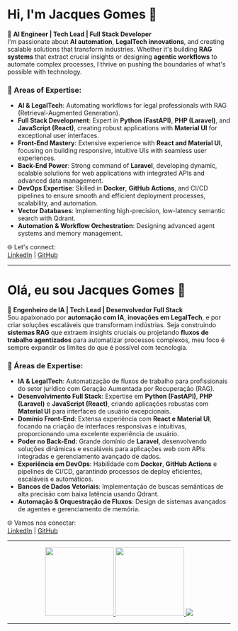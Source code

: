 # Hi, I'm Jacques Gomes 👋

🚀 **AI Engineer | Tech Lead | Full Stack Developer**  
I'm passionate about **AI automation**, **LegalTech innovations**, and creating scalable solutions that transform industries. Whether it's building **RAG systems** that extract crucial insights or designing **agentic workflows** to automate complex processes, I thrive on pushing the boundaries of what's possible with technology.

### 🧠 Areas of Expertise:
- **AI & LegalTech**: Automating workflows for legal professionals with RAG (Retrieval-Augmented Generation).
- **Full Stack Development**: Expert in **Python (FastAPI)**, **PHP (Laravel)**, and **JavaScript (React)**, creating robust applications with **Material UI** for exceptional user interfaces.
- **Front-End Mastery**: Extensive experience with **React and Material UI**, focusing on building responsive, intuitive UIs with seamless user experiences.
- **Back-End Power**: Strong command of **Laravel**, developing dynamic, scalable solutions for web applications with integrated APIs and advanced data management.
- **DevOps Expertise**: Skilled in **Docker**, **GitHub Actions**, and CI/CD pipelines to ensure smooth and efficient deployment processes, scalability, and automation.
- **Vector Databases**: Implementing high-precision, low-latency semantic search with Qdrant.
- **Automation & Workflow Orchestration**: Designing advanced agent systems and memory management.

🌐 Let's connect:  
[LinkedIn](https://linkedin.com/in/jacques-gomes-627739240) | [GitHub](https://github.com/JacquesGomes)

---

# Olá, eu sou Jacques Gomes 👋

🚀 **Engenheiro de IA | Tech Lead | Desenvolvedor Full Stack**  
Sou apaixonado por **automação com IA**, **inovações em LegalTech**, e por criar soluções escaláveis que transformam indústrias. Seja construindo **sistemas RAG** que extraem insights cruciais ou projetando **fluxos de trabalho agentizados** para automatizar processos complexos, meu foco é sempre expandir os limites do que é possível com tecnologia.

### 🧠 Áreas de Expertise:
- **IA & LegalTech**: Automatização de fluxos de trabalho para profissionais do setor jurídico com Geração Aumentada por Recuperação (RAG).
- **Desenvolvimento Full Stack**: Expertise em **Python (FastAPI)**, **PHP (Laravel)** e **JavaScript (React)**, criando aplicações robustas com **Material UI** para interfaces de usuário excepcionais.
- **Domínio Front-End**: Extensa experiência com **React e Material UI**, focando na criação de interfaces responsivas e intuitivas, proporcionando uma excelente experiência de usuário.
- **Poder no Back-End**: Grande domínio de **Laravel**, desenvolvendo soluções dinâmicas e escaláveis para aplicações web com APIs integradas e gerenciamento avançado de dados.
- **Experiência em DevOps**: Habilidade com **Docker**, **GitHub Actions** e pipelines de CI/CD, garantindo processos de deploy eficientes, escaláveis e automáticos.
- **Bancos de Dados Vetoriais**: Implementação de buscas semânticas de alta precisão com baixa latência usando Qdrant.
- **Automação & Orquestração de Fluxos**: Design de sistemas avançados de agentes e gerenciamento de memória.

🌐 Vamos nos conectar:  
[LinkedIn](https://linkedin.com/in/jacques-gomes-627739240) | [GitHub](https://github.com/JacquesGomes)

---

<p align="center">
<a href="https://github.com/JacquesGomes">
<img height="155px" src="https://github-readme-stats-eight-theta.vercel.app/api?username=JacquesGomes&show_icons=true&count_private=true&title_color=white&icon_color=white&theme=nord&include_all_commits=true&count_private=true"/>
<img height="155px" src="https://github-readme-stats-eight-theta.vercel.app/api/top-langs/?username=JacquesGomes&layout=compact&langs_count=8&theme=nord&show_icons=true&count_private=true&title_color=white&icon_color=white"/>


<img  src="https://streak-stats.demolab.com?user=JacquesGomes&theme=nord"/>

</a>

</p>


---
